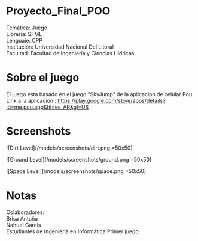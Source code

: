 # Proyecto_Final_POO
Temática: Juego   
Libreria: SFML  
Lenguaje: CPP  
Institución: Universidad Nacional Del Litoral  
Facultad: Facultad de Ingeniería y Ciencias Hídricas  

# Sobre el juego
El juego esta basado en el juego "SkyJump" de la aplicacion de celular Pou
Link a la aplicación : https://play.google.com/store/apps/details?id=me.pou.app&hl=es_AR&gl=US

# Screenshots

![Dirt Level](/models/screenshots/dirt.png =50x50)

![Ground Level](/models/screenshots/ground.png =50x50)

![Space Level](/models/screenshots/space.png =50x50)


# Notas
Colaboradores:  
Brisa Antuña  
Nahuel Gareis  
Estudiantes de Ingeniería en Informática
Primer juego
